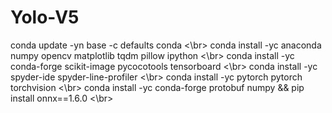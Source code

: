 # Yolo-V5
conda update -yn base -c defaults conda  <\br>
conda install -yc anaconda numpy opencv matplotlib tqdm pillow ipython <\br>
conda install -yc conda-forge scikit-image pycocotools tensorboard <\br>
conda install -yc spyder-ide spyder-line-profiler <\br>
conda install -yc pytorch pytorch torchvision <\br>
conda install -yc conda-forge protobuf numpy && pip install onnx==1.6.0 <\br>
